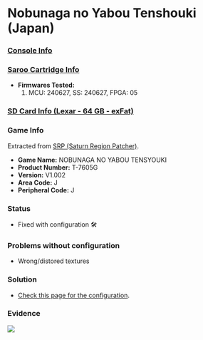 # Nobunaga no Yabou Tenshouki (Japan)

### [Console Info](../../../../../Info/Consoles/VA13/README.md)

### [Saroo Cartridge Info](../../../../../Info/Cartridges/RetroGameParadiseStore/1.32F/README.md)

- <b>Firmwares Tested:</b>
  1. MCU: 240627, SS: 240627, FPGA: 05

### [SD Card Info (Lexar - 64 GB - exFat)](../../../../../Info/SdCards/Lexar/64GB/exfat/README.md)

### Game Info

Extracted from [SRP (Saturn Region Patcher)](https://segaxtreme.net/resources/saturn-region-patcher.81/download).

- <b>Game Name:</b> NOBUNAGA NO YABOU TENSYOUKI
- <b>Product Number:</b> T-7605G
- <b>Version:</b> V1.002
- <b>Area Code:</b> J
- <b>Peripheral Code:</b> J

### Status

- Fixed with configuration :hammer_and_wrench:

### Problems without configuration

- Wrong/distored textures

### Solution

- [Check this page for the configuration](https://github.com/williamdsw/saroo-configuration-list/blob/master/J/T-7605G/README.md).

### Evidence

[![](https://img.youtube.com/vi/FmHdt4gRDO8/0.jpg)](https://www.youtube.com/watch?v=FmHdt4gRDO8)
